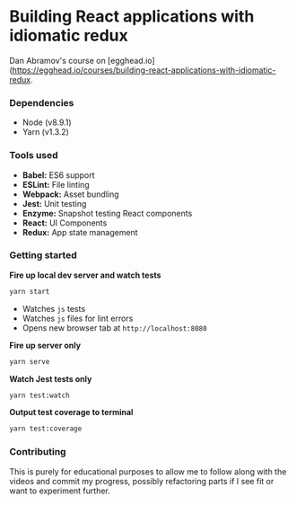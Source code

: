 # Building React applications with idiomatic redux

Dan Abramov's course on [egghead.io](https://egghead.io/courses/building-react-applications-with-idiomatic-redux.

### Dependencies

- Node (v8.9.1)
- Yarn (v1.3.2)


### Tools used

- **Babel:**   ES6 support
- **ESLint:**  File linting
- **Webpack:** Asset bundling
- **Jest:**    Unit testing
- **Enzyme:**  Snapshot testing React components
- **React:**   UI Components
- **Redux:**   App state management


### Getting started

**Fire up local dev server and watch tests**

```bash
yarn start
```

- Watches `js` tests
- Watches `js` files for lint errors
- Opens new browser tab at `http://localhost:8080`

**Fire up server only**

```bash
yarn serve
```

**Watch Jest tests only**

```bash
yarn test:watch
```

**Output test coverage to terminal**

```bash
yarn test:coverage
```

### Contributing

This is purely for educational purposes to allow me to follow along with the videos and commit my progress, possibly refactoring parts if I see fit or want to experiment further.

